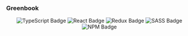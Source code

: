 ### Greenbook

<p align="center">
    <img alt="TypeScript Badge" src="https://img.shields.io/badge/TypeScript-007ACC?style=for-the-badge&logo=typescript&logoColor=white">
    <img alt="React Badge" src="https://img.shields.io/badge/React-20232A?style=for-the-badge&logo=react&logoColor=61DAFB">
    <img alt="Redux Badge" src="https://img.shields.io/badge/Redux-593D88?style=for-the-badge&logo=redux&logoColor=white">
    <img alt="SASS Badge" src="https://img.shields.io/badge/Sass-CC6699?style=for-the-badge&logo=sass&logoColor=white">
    <img alt="NPM Badge" src="https://img.shields.io/badge/v10.3.3-green?label=npm&color=blue">
</p>

<p>

</p>
